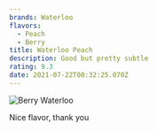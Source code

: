 ```yaml
---
brands: Waterloo
flavors:
  - Peach
  - Berry
title: Waterloo Peach
description: Good but pretty subtle
rating: 9.3
date: 2021-07-22T00:32:25.070Z
---
```

![Berry Waterloo](lacroix-berry.png)

Nice flavor, thank you